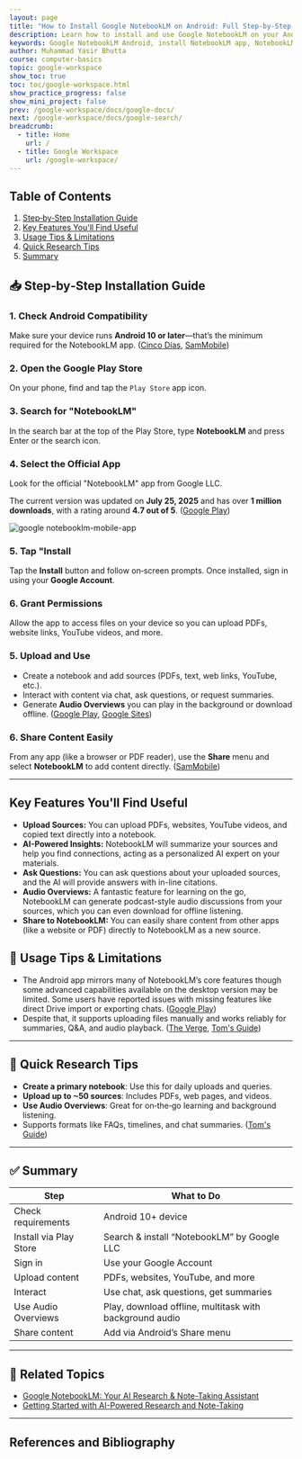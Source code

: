 ```yaml
---
layout: page
title: "How to Install Google NotebookLM on Android: Full Step-by-Step Guide (2025)"
description: Learn how to install and use Google NotebookLM on your Android phone in 2025. Follow this easy guide to download the app from the Play Store, set it up, upload content, and start using AI-powered features like summaries and audio overviews.
keywords: Google NotebookLM Android, install NotebookLM app, NotebookLM mobile guide, NotebookLM Android setup, Google AI notebook app, AI study tool Android, NotebookLM features, how to use NotebookLM, download Google NotebookLM, Android AI tools 2025
author: Muhammad Yasir Bhutta
course: computer-basics
topic: google-workspace
show_toc: true
toc: toc/google-workspace.html
show_practice_progress: false
show_mini_project: false
prev: /google-workspace/docs/google-docs/
next: /google-workspace/docs/google-search/
breadcrumb:
  - title: Home
    url: /
  - title: Google Workspace
    url: /google-workspace/    
---
```


## Table of Contents

1. [Step‑by‑Step Installation Guide](#-stepbystep-installation-guide)
2. [Key Features You'll Find Useful](#key-features-youll-find-useful)
3. [Usage Tips & Limitations](#-usage-tips--limitations)
4. [Quick Research Tips](#-quick-research-tips)
5. [Summary](#-summary)


## 📥 Step‑by‑Step Installation Guide

### 1. Check Android Compatibility

Make sure your device runs **Android 10 or later**—that’s the minimum required for the NotebookLM app. ([Cinco Días][1], [SamMobile][2])

### 2. Open the Google Play Store

On your phone, find and tap the `Play Store` app icon.

### 3. Search for "NotebookLM"

In the search bar at the top of the Play Store, type **NotebookLM** and press Enter or the search icon. 

### 4. Select the Official App

Look for the official "NotebookLM" app from Google LLC.

The current version was updated on **July 25, 2025** and has over **1 million downloads**, with a rating around **4.7 out of 5**. ([Google Play][3])

![google notebooklm-mobile-app](https://res.cloudinary.com/da0pjikvw/image/upload/v1753708308/notebooklm-mobile-app_dihh1s.jpg)

### 5. Tap "Install

Tap the **Install** button and follow on‑screen prompts. Once installed, sign in using your **Google Account**.

### 6. Grant Permissions

Allow the app to access files on your device so you can upload PDFs, website links, YouTube videos, and more.

### 5. Upload and Use

* Create a notebook and add sources (PDFs, text, web links, YouTube, etc.).
* Interact with content via chat, ask questions, or request summaries.
* Generate **Audio Overviews** you can play in the background or download offline. ([Google Play][3], [Google Sites][4])

### 6. Share Content Easily

From any app (like a browser or PDF reader), use the **Share** menu and select **NotebookLM** to add content directly. ([SamMobile][2])

---

## Key Features You'll Find Useful

* **Upload Sources:** You can upload PDFs, websites, YouTube videos, and copied text directly into a notebook.
* **AI-Powered Insights:** NotebookLM will summarize your sources and help you find connections, acting as a personalized AI expert on your materials.
* **Ask Questions:** You can ask questions about your uploaded sources, and the AI will provide answers with in-line citations.
* **Audio Overviews:** A fantastic feature for learning on the go, NotebookLM can generate podcast-style audio discussions from your sources, which you can even download for offline listening.
* **Share to NotebookLM:** You can easily share content from other apps (like a website or PDF) directly to NotebookLM as a new source.

## 🔧 Usage Tips & Limitations

* The Android app mirrors many of NotebookLM’s core features though some advanced capabilities available on the desktop version may be limited. Some users have reported issues with missing features like direct Drive import or exporting chats. ([Google Play][3])
* Despite that, it supports uploading files manually and works reliably for summaries, Q\&A, and audio playback. ([The Verge][5], [Tom's Guide][6])

---

## 🧠 Quick Research Tips

* **Create a primary notebook**: Use this for daily uploads and queries.
* **Upload up to \~50 sources**: Includes PDFs, web pages, and videos.
* **Use Audio Overviews**: Great for on‑the‑go learning and background listening.
* Supports formats like FAQs, timelines, and chat summaries. ([Tom's Guide][6])

---

## ✅ Summary

| Step                   | What to Do                                              |
| ---------------------- | ------------------------------------------------------- |
| Check requirements     | Android 10+ device                                      |
| Install via Play Store | Search & install “NotebookLM” by Google LLC             |
| Sign in                | Use your Google Account                                 |
| Upload content         | PDFs, websites, YouTube, and more                       |
| Interact               | Use chat, ask questions, get summaries                  |
| Use Audio Overviews    | Play, download offline, multitask with background audio |
| Share content          | Add via Android’s Share menu                            |


---

## 📘 **Related Topics**

- [Google NotebookLM: Your AI Research & Note-Taking Assistant](index.md)
- [Getting Started with AI-Powered Research and Note-Taking](getting-started-google-nootbooklm.md)

---

## References and Bibliography

[1]: https://cincodias.elpais.com/smartlife/lifestyle/2025-05-20/notebooklm-de-google-llega-espana.html?utm_source=chatgpt.com "La app de NotebookLM de Google llega a España para iOS y Android, así la descargas gratis"
[2]: https://www.sammobile.com/news/google-notebooklm-app-launched-android-galaxy-phones-tablets/?utm_source=chatgpt.com "Google's NotebookLM app now available for Galaxy phones"
[3]: https://play.google.com/store/apps/details?hl=en_US&id=com.google.android.apps.labs.language.tailwind&utm_source=chatgpt.com "Google NotebookLM - Apps on Google Play"
[4]: https://sites.google.com/view/notebook-lm?utm_source=chatgpt.com "Google Notebook LM"
[5]: https://www.theverge.com/news/669828/google-releases-its-notebooklm-mobile-app?utm_source=chatgpt.com "Google releases its NotebookLM mobile app"
[6]: https://www.tomsguide.com/phones/how-to-use-googles-ai-powered-notebooklm-5-tips-to-get-started?utm_source=chatgpt.com "How to use Google's AI-powered NotebookLM - 5 tips to get started"
[7]: https://en.wikipedia.org/wiki/NotebookLM?utm_source=chatgpt.com "NotebookLM"
[8]: https://www.youtube.com/watch?pp=0gcJCfwAo7VqN5tD&v=nMZ7apHQR3I&utm_source=chatgpt.com "How to Download & Install Google NotebookLM AI App 2025"
[9]: https://www.reddit.com/r/notebooklm/comments/1i3zl2l/notebooklm_app/?utm_source=chatgpt.com "NotebookLM App - Reddit"
[10]: https://notebooklm.google.com/?utm_source=chatgpt.com "Google NotebookLM"


